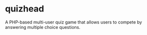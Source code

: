 # quizhead
A PHP-based multi-user quiz game that allows users to compete by answering multiple choice questions.
